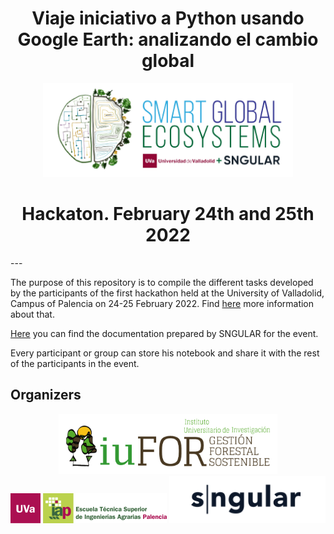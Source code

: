 <h1><center>Viaje iniciativo a Python usando Google Earth: analizando el cambio global</center></h1>
<center>
<img src="https://raw.githubusercontent.com/SMART-Global-Ecosystems/hackathon_GEE_feb-2022/main/logos/SmartGlobalEco_logo-scaled-removebg-preview.png" width="400"/>
</center>
<h1><center>Hackaton. February 24th and 25th 2022</center></h1>
---

The purpose of this repository is to compile the different tasks developed by the participants of the first hackathon held at the University of Valladolid, Campus of Palencia on 24-25 February 2022. Find [here](https://eventos.uva.es/78028/detail/hackaton-lcambios-de-uso-del-suelor.html) more information about that.
  
[Here](https://drive.google.com/drive/folders/1HuCjb5H7jlJSjzF8mmTADp85v6L_6PWE?usp=sharing) you can find the documentation prepared by SNGULAR for the event.
  
Every participant or group can store his notebook and share it with the rest of the participants in the event.

## Organizers

<center>
<img src="https://raw.githubusercontent.com/SMART-Global-Ecosystems/hackathon_GEE_feb-2022/main/logos/Logo_iuFOR_fondoblanco-removebg-preview.png" alt="iufor" width="350"/>
<img src="https://raw.githubusercontent.com/SMART-Global-Ecosystems/hackathon_GEE_feb-2022/main/logos/ETSIIAA.png" alt="uva_etsiiaa" width="250"/>
<img src="https://raw.githubusercontent.com/SMART-Global-Ecosystems/hackathon_GEE_feb-2022/main/logos/sngular.png" alt="sngular" width="250"/>
</center>
